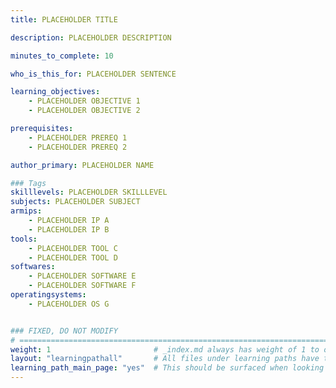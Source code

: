 ```yaml
---
title: PLACEHOLDER TITLE

description: PLACEHOLDER DESCRIPTION

minutes_to_complete: 10

who_is_this_for: PLACEHOLDER SENTENCE

learning_objectives: 
    - PLACEHOLDER OBJECTIVE 1
    - PLACEHOLDER OBJECTIVE 2

prerequisites:
    - PLACEHOLDER PREREQ 1
    - PLACEHOLDER PREREQ 2

author_primary: PLACEHOLDER NAME

### Tags
skilllevels: PLACEHOLDER SKILLLEVEL
subjects: PLACEHOLDER SUBJECT
armips:
    - PLACEHOLDER IP A
    - PLACEHOLDER IP B
tools:
    - PLACEHOLDER TOOL C
    - PLACEHOLDER TOOL D
softwares:
    - PLACEHOLDER SOFTWARE E
    - PLACEHOLDER SOFTWARE F
operatingsystems:
    - PLACEHOLDER OS G


### FIXED, DO NOT MODIFY
# ================================================================================
weight: 1                       # _index.md always has weight of 1 to order correctly
layout: "learningpathall"       # All files under learning paths have this same wrapper
learning_path_main_page: "yes"  # This should be surfaced when looking for related content. Only set for _index.md of learning path content.
---
```

